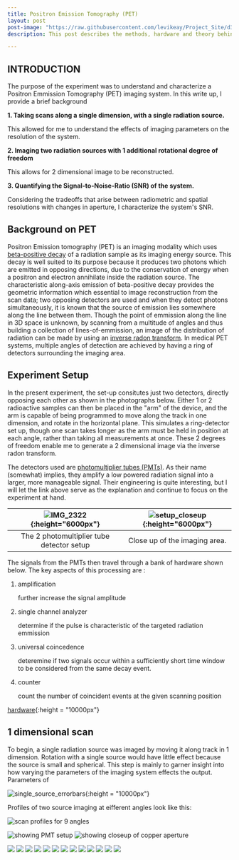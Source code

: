 ```yaml
---
title: Positron Emission Tomography (PET)
layout: post
post-image: "https://raw.githubusercontent.com/levikeay/Project_Site/d3e30ba88913de760b18a511d7e9013c9304f40c/assets/images/PET_diagram_offcenter_filtered.png"
description: This post describes the methods, hardware and theory behind the Positron Emission Tomography (PET) experiment, performed in *PHYS409: experimental physics*.

---
```


## INTRODUCTION 

The purpose of the experiment was to understand and characterize a Positron Emmission Tomography (PET) imaging system. In this write up, I provide a brief background 

**1. Taking scans along a single dimension, with a single radiation source.**
   
   This allowed for me to understand the effects of imaging parameters on the resolution of the system. 
   
**2. Imaging two radiation sources with 1 additional rotational degree of freedom**
   
   This allows for 2 dimensional image to be reconstructed.

**3. Quantifying the Signal-to-Noise-Ratio (SNR) of the system.**

   Considering the tradeoffs that arise between radiometric and spatial resolutions with changes in aperture, I characterize the system's SNR.

## Background on PET

Positron Emission tomography (PET) is an imaging modality which uses [beta-positive decay](https://www.britannica.com/science/beta-plus-decay) of a radiation sample as its imaging energy source. This decay is well suited to its purpose because it produces two photons which are emitted in opposing directions, due to the conservation of energy when a positron and electron annihilate inside the radiation source. The characteristic along-axis emission of beta-positive decay provides the geometric information which essential to image reconstruction from the scan data; two opposing detectors are used and when they detect photons simultaneously, it is known that the source of emission lies somewhere along the line between them. Though the point of emmission along the line in 3D space is unknown, by scanning from a multitude of angles and thus building a collection of lines-of-emmission, an image of the distribution of radiation can be made by using an [inverse radon transform](https://www.mathworks.com/help/images/the-inverse-radon-transformation.html). In medical PET systems, multiple angles of detection are achieved by having a ring of detectors surrounding the imaging area. 

## Experiment Setup

In the present experiment, the set-up consitutes just two detectors, directly opposing each other as shown in the photographs below. Either 1 or 2 radioactive samples can then be placed in the "arm" of the device, and the arm is capable of being programmed to move along the track in one dimension, and rotate in the horizontal plane. This simulates a ring-detector set up, though one scan takes longer as the arm must be held in position at each angle, rather than taking all measurements at once. These 2 degrees of freedom enable me to generate a 2 dimensional image via the inverse radon transform.

The detectors used are [photomultiplier tubes (PMTs)](https://www.britannica.com/technology/electrical-and-electronics-engineering). As their name (somewhat) implies, they amplify a low powered radiation signal into a larger, more manageable signal. Their engineering is quite interesting, but I will let the link above serve as the explanation and continue to focus on the experiment at hand.

|![IMG_2322](https://user-images.githubusercontent.com/63168148/184017407-505595c8-05e4-468e-a539-efdcb0144f0b.jpg){:height="6000px"}|![setup_closeup](https://user-images.githubusercontent.com/63168148/184031786-c1ada80b-7507-404b-846b-0736d1b8ac55.jpg){:height="6000px"}|
|:--:|:--:|
| The 2 photomultiplier tube detector setup | Close up of the imaging area.|

The signals from the PMTs then travel through a bank of hardware shown below. The key aspects of this processing are : 

1) amplification

   further increase the signal amplitude

2) single channel analyzer
   
   determine if the pulse is characteristic of the targeted radiation emmission

3) universal coincedence
   
   deteremine if two signals occur within a sufficiently short time window to be considered from the same decay event.

4) counter
   
   count the number of coincident events at the given scanning position
   
[hardware](https://user-images.githubusercontent.com/63168148/184030906-37c13270-fda4-4013-8d8c-7d6b6c13a2f1.jpg){:height = "10000px"}

## 1 dimensional scan

To begin, a single radiation source was imaged by moving it along track in 1 dimension. Rotation with a single source would have little effect because the source is small and spherical. This step is mainly to garner insight into how varying the parameters of the imaging system effects the output. Parameters of 

![single_source_errorbars](https://user-images.githubusercontent.com/63168148/184031131-0f1e170b-dcb4-4e2e-9bf8-04123ed7daf1.jpg){:height = "10000px"}



Profiles of two source imaging at eifferent angles look like this: 

![scan profiles for 9 angles](https://raw.githubusercontent.com/levikeay/Project_Site/d3e30ba88913de760b18a511d7e9013c9304f40c/assets/images/rotation_subplots.jpeg)

![showing PMT setup][setup]
![showing closeup of copper aperture][setup_close]


![][scan_profile]
![][3gaussians]
![][9angles]
![][3scans]
![][diagram_center]
![][diagram_offcenter]
![][hardware]
![][iradon_crescent]
![][iradon_centered]
![][iradon_backprojection]
![][iradon_SART]
![][results_fig]
![][signal_correction]


[setup]: https://github.com/levikeay/Project_Site/blob/master/assets/images/PET/setup_picture.png?raw=true
[setup1]: https://github.com/levikeay/Project_Site/blob/master/assets/images/PET/setup_picture.png?raw=true

[setup_close]: https://github.com/levikeay/Project_Site/blob/master/assets/images/PET/setup_closeup.jpg?raw=true
[scan_profile]: https://github.com/levikeay/Project_Site/blob/master/assets/images/PET/single_source_errorbars.jpeg?raw=true
[3gaussians]: https://raw.githubusercontent.com/levikeay/Project_Site/master/assets/images/PET/3gaussians_title.jpeg
[9angles]: https://raw.githubusercontent.com/levikeay/Project_Site/d3e30ba88913de760b18a511d7e9013c9304f40c/assets/images/rotation_subplots.jpeg
[3scans]: https://github.com/levikeay/Project_Site/blob/master/assets/images/PET/3apts_rawdata.jpeg?raw=true
[diagram_center]: https://github.com/levikeay/Project_Site/blob/master/assets/images/PET/PET_diagram.png?raw=true
[diagram_offcenter]: https://github.com/levikeay/Project_Site/blob/master/assets/images/PET/PET_diagram_offcenter.png?raw=true
[hardware]: https://github.com/levikeay/Project_Site/blob/master/assets/images/PET/hardware.jpg?raw=true
[iradon_crescent]: https://github.com/levikeay/Project_Site/blob/master/assets/images/PET/nice_radon_fig.png?raw=true
[iradon_centered]: https://github.com/levikeay/Project_Site/blob/master/assets/images/PET/nice_radon_fig1.png?raw=true
[iradon_backprojection]: https://github.com/levikeay/Project_Site/blob/master/assets/images/PET/nice_radon_fig66.png?raw=true
[iradon_SART]: https://github.com/levikeay/Project_Site/blob/master/assets/images/PET/nice_radon_fig99.png?raw=true
[results_fig]: https://github.com/levikeay/Project_Site/blob/master/assets/images/PET/primaryvsnoise_params2.jpeg?raw=true
[signal_correction]: https://github.com/levikeay/Project_Site/blob/master/assets/images/PET/signal_correction.jpeg?raw=true
